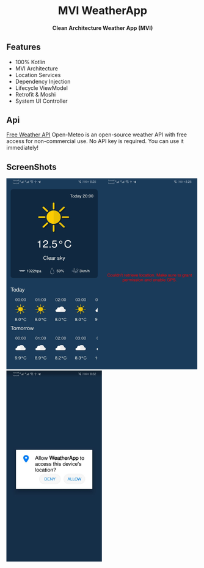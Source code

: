 <h1 align="center">MVI WeatherApp</h1>

<h4 align="center">Clean Architecture Weather App (MVI)</h4>

## Features
* 100% Kotlin
* MVI Architecture
* Location Services
* Dependency Injection
* Lifecycle ViewModel
* Retrofit & Moshi
* System UI Controller

## Api 
 <a href="https://open-meteo.com/">Free Weather API</a>
 Open-Meteo is an open-source weather API with free access for non-commercial use. No API key is required. You can use it immediately!

## ScreenShots
<img src="/screenshots/screenshot1.jpg" width="250" height="500"><img src="/screenshots/screenshot2.jpg" width="250" height="500"><img src="/screenshots/screenshot3.jpg" width="250" height="500">
